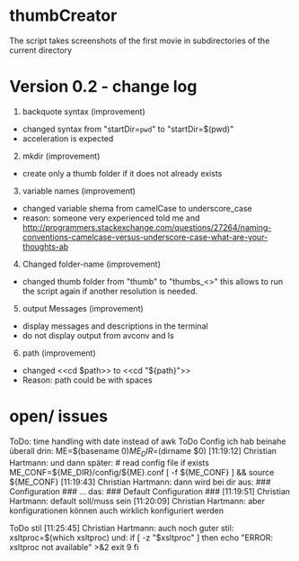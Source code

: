 thumbCreator
============

The script takes screenshots of the first movie in subdirectories of the current directory


Version 0.2 - change log
============

1. backquote syntax (improvement)
- changed syntax from "startDir=`pwd`" to "startDir=$(pwd)"
- acceleration is expected

2. mkdir (improvement)
- create only a thumb folder if it does not already exists 

3. variable names (improvement)
- changed variable shema from camelCase to underscore_case
- reason: someone very experienced told me and http://programmers.stackexchange.com/questions/27264/naming-conventions-camelcase-versus-underscore-case-what-are-your-thoughts-ab

4. Changed folder-name (improvement)
- changed thumb folder from "thumb" to "thumbs_<<resultion>>" this allows to run the script again if another resolution is needed.

5. output Messages (improvement)
- display messages and descriptions in the terminal
- do not display output from avconv and ls

6. path (improvement)
- changed <<cd $path>> to <<cd "${path}">>
- Reason: path could be with spaces




open/ issues
============

ToDo: time handling with date instead of awk
ToDo
		Config
		ich hab beinahe überall drin:
		ME=$(basename $0)
		ME_DIR=$(dirname $0)
		[11:19:12] Christian Hartmann: und dann später:
		# read config file if exists
		ME_CONF=${ME_DIR}/config/${ME}.conf
		[ -f ${ME_CONF} ] && source ${ME_CONF}
		[11:19:43] Christian Hartmann: dann wird bei dir aus:  ### Configuration ###  ... das:   ### Default Configuration ###
		[11:19:51] Christian Hartmann: default soll/muss sein
		[11:20:09] Christian Hartmann: aber konfigurationen können auch wirklich konfiguriert werden


ToDo
		stil
		[11:25:45] Christian Hartmann: auch noch guter stil:
		xsltproc=$(which xsltproc)
		und:
		if [ -z "$xsltproc" ]
		then
		  echo "ERROR: xsltproc not available" >&2
		  exit 9
		fi


